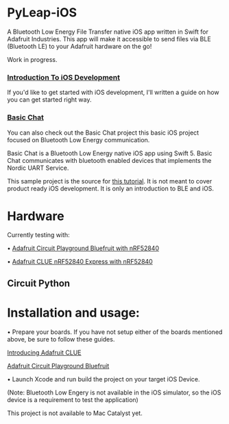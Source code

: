 # PyLeap-iOS

A Bluetooth Low Energy File Transfer native iOS app written in Swift for Adafruit Industries. This app will make it accessible to send files via BLE (Bluetooth LE) to your Adafruit hardware on the go!

Work in progress. 

### [Introduction To iOS Development](https://learn.adafruit.com/introduction-to-ios-development)

If you'd like to get started with iOS development, I'll written a guide on how you can get started right way.


### [Basic Chat](https://github.com/adafruit/Basic-Chat)

You can also check out the Basic Chat project this basic iOS project focused on Bluetooth Low Energy communication.

Basic Chat is a Bluetooth Low Energy native iOS app using Swift 5. Basic Chat communicates with bluetooth enabled devices that implements the Nordic UART Service.

This sample project is the source for [this tutorial](https://learn.adafruit.com/build-a-bluetooth-app-using-swift-5/overview). It is not meant to cover product ready iOS development. It is only an introduction to BLE and iOS.

# Hardware
Currently testing with:

• [Adafruit Circuit Playground Bluefruit with nRF52840](https://www.adafruit.com/product/4333) 

• [Adafruit CLUE nRF52840 Express with nRF52840](https://www.adafruit.com/product/4500)


## Circuit Python

# Installation and usage:
 
 • Prepare your boards. If you have not setup either of the boards mentioned above, be sure to follow these guides.
 
 [Introducing Adafruit CLUE](https://learn.adafruit.com/adafruit-clue)
 
 [Adafruit Circuit Playground Bluefruit](https://learn.adafruit.com/adafruit-circuit-playground-bluefruit)
 
 • Launch Xcode and run build the project on your target iOS Device.
 
 (Note: Bluetooth Low Engery is not available in the iOS simulator, so the iOS device is a requirement to test the application)
 
 This project is not available to Mac Catalyst yet.
 
 

